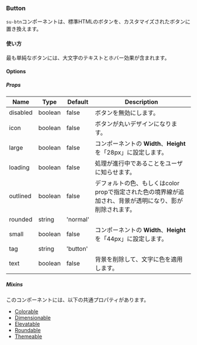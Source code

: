 ### Button

`su-btn`コンポーネントは、標準HTMLのボタンを、カスタマイズされたボタンに置き換えます。

<su-divider class="mb-8" />

#### 使い方

最も単純なボタンには、大文字のテキストとホバー効果が含まれます。

<sample />

#### Options

##### Props

|Name|Type|Default|Description|
|----|----|-------|-----------|
|disabled|boolean|false|ボタンを無効にします。|
|icon|boolean|false|ボタンが丸いデザインになります。|
|large|boolean|false|コンポーネントの **Width**、**Height** を「28px」に設定します。|
|loading|boolean|false|処理が進行中であることをユーザに知らせます。|
|outlined|boolean|false|デフォルトの色、もしくはcolor propで指定された色の境界線が追加され、背景が透明になり、影が削除されます。|
|rounded|string|'normal'||
|small|boolean|false|コンポーネントの **Width**、**Height** を「44px」に設定します。|
|tag|string|'button'||
|text|boolean|false|背景を削除して、文字に色を適用します。|

##### Mixins

このコンポーネントには、以下の共通プロパティがあります。

- [Colorable](/internals/mixins#Colorable)
- [Dimensionable](/internals/mixins#Dimensionable)
- [Elevatable](/internals/mixins#Elevatable)
- [Roundable](/internals/mixins#Roundable)
- [Themeable](/internals/mixins#Themeable)